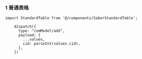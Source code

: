 ### 1 普通表格 
```
import StandardTable from '@/components/SaberStandardTable';
```


        dispatch({
          type: "comModel/add",
          payload: {
            ...values,
            cid: parseInt(values.cid),
          },
        })
                  
